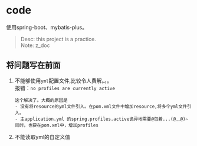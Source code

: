 # code

使用spring-boot、mybatis-plus。
     
> Desc: this project is a practice.  
> Note: z_doc

将问题写在前面 
----

1. 不能够使用`yml`配置文件,比较令人费解。。。     
报错：`no profiles are currently active`
    
    ````
    这个解决了。大概的原因是        
    - 没有将resource的yml文件引入。在pom.xml文件中增加resource,将多个yml文件引入。
    - 主application.yml 的spring.profiles.active诡异地需要@包着...(@﹏@)~ 
    同时，也要在pom.xml中，增加profiles
    
2. 不能读取yml的自定义值